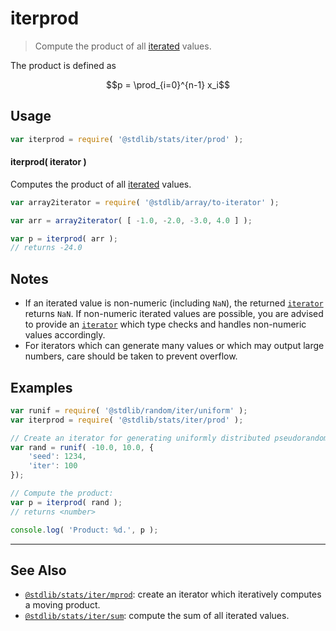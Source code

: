 <!--

@license Apache-2.0

Copyright (c) 2019 The Stdlib Authors.

Licensed under the Apache License, Version 2.0 (the "License");
you may not use this file except in compliance with the License.
You may obtain a copy of the License at

   http://www.apache.org/licenses/LICENSE-2.0

Unless required by applicable law or agreed to in writing, software
distributed under the License is distributed on an "AS IS" BASIS,
WITHOUT WARRANTIES OR CONDITIONS OF ANY KIND, either express or implied.
See the License for the specific language governing permissions and
limitations under the License.

-->

# iterprod

> Compute the product of all [iterated][mdn-iterator-protocol] values.

<section class="intro">

The product is defined as

<!-- <equation class="equation" label="eq:product" align="center" raw="p = \prod_{i=0}^{n-1} x_i" alt="Equation for the product."> -->

```math
p = \prod_{i=0}^{n-1} x_i
```

<!-- <div class="equation" align="center" data-raw-text="p = \prod_{i=0}^{n-1} x_i" data-equation="eq:product">
    <img src="https://cdn.jsdelivr.net/gh/stdlib-js/stdlib@e7ac225deb396ee6d2b4d5fc1a2faa645582349f/lib/node_modules/@stdlib/stats/iter/prod/docs/img/equation_product.svg" alt="Equation for the product.">
    <br>
</div> -->

<!-- </equation> -->

</section>

<!-- /.intro -->

<!-- Package usage documentation. -->

<section class="usage">

## Usage

```javascript
var iterprod = require( '@stdlib/stats/iter/prod' );
```

#### iterprod( iterator )

Computes the product of all [iterated][mdn-iterator-protocol] values.

```javascript
var array2iterator = require( '@stdlib/array/to-iterator' );

var arr = array2iterator( [ -1.0, -2.0, -3.0, 4.0 ] );

var p = iterprod( arr );
// returns -24.0
```

</section>

<!-- /.usage -->

<!-- Package usage notes. Make sure to keep an empty line after the `section` element and another before the `/section` close. -->

<section class="notes">

## Notes

-   If an iterated value is non-numeric (including `NaN`), the returned [`iterator`][mdn-iterator-protocol] returns `NaN`. If non-numeric iterated values are possible, you are advised to provide an [`iterator`][mdn-iterator-protocol] which type checks and handles non-numeric values accordingly.
-   For iterators which can generate many values or which may output large numbers, care should be taken to prevent overflow.

</section>

<!-- /.notes -->

<!-- Package usage examples. -->

<section class="examples">

## Examples

<!-- eslint no-undef: "error" -->

```javascript
var runif = require( '@stdlib/random/iter/uniform' );
var iterprod = require( '@stdlib/stats/iter/prod' );

// Create an iterator for generating uniformly distributed pseudorandom numbers:
var rand = runif( -10.0, 10.0, {
    'seed': 1234,
    'iter': 100
});

// Compute the product:
var p = iterprod( rand );
// returns <number>

console.log( 'Product: %d.', p );
```

</section>

<!-- /.examples -->

<!-- Section to include cited references. If references are included, add a horizontal rule *before* the section. Make sure to keep an empty line after the `section` element and another before the `/section` close. -->

<section class="references">

</section>

<!-- /.references -->

<!-- Section for related `stdlib` packages. Do not manually edit this section, as it is automatically populated. -->

<section class="related">

* * *

## See Also

-   <span class="package-name">[`@stdlib/stats/iter/mprod`][@stdlib/stats/iter/mprod]</span><span class="delimiter">: </span><span class="description">create an iterator which iteratively computes a moving product.</span>
-   <span class="package-name">[`@stdlib/stats/iter/sum`][@stdlib/stats/iter/sum]</span><span class="delimiter">: </span><span class="description">compute the sum of all iterated values.</span>

</section>

<!-- /.related -->

<!-- Section for all links. Make sure to keep an empty line after the `section` element and another before the `/section` close. -->

<section class="links">

[mdn-iterator-protocol]: https://developer.mozilla.org/en-US/docs/Web/JavaScript/Reference/Iteration_protocols#The_iterator_protocol

<!-- <related-links> -->

[@stdlib/stats/iter/mprod]: https://github.com/stdlib-js/stats/tree/main/iter/mprod

[@stdlib/stats/iter/sum]: https://github.com/stdlib-js/stats/tree/main/iter/sum

<!-- </related-links> -->

</section>

<!-- /.links -->
